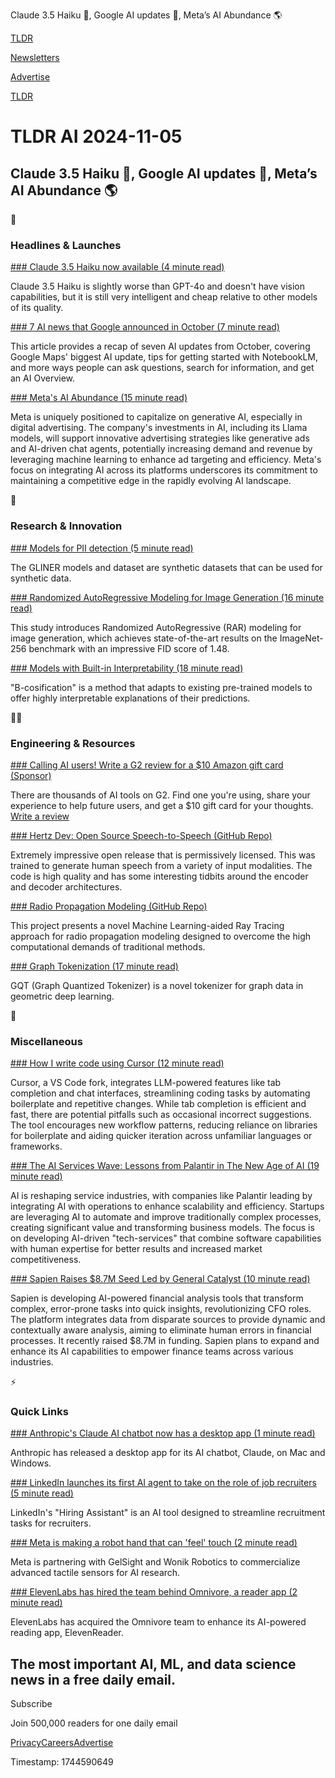 Claude 3.5 Haiku 🤖, Google AI updates 📃, Meta’s AI Abundance 🌎

[TLDR](/)

[Newsletters](/newsletters)

[Advertise](https://advertise.tldr.tech/)

[TLDR](/)

# TLDR AI 2024-11-05

## Claude 3.5 Haiku 🤖, Google AI updates 📃, Meta’s AI Abundance 🌎

🚀

### Headlines & Launches

[### Claude 3.5 Haiku now available (4 minute read)](https://www.anthropic.com/claude/haiku?utm_source=tldrai)

Claude 3.5 Haiku is slightly worse than GPT-4o and doesn't have vision capabilities, but it is still very intelligent and cheap relative to other models of its quality.

[### 7 AI news that Google announced in October (7 minute read)](https://blog.google/technology/ai/google-ai-updates-october-2024/?utm_source=tldrai)

This article provides a recap of seven AI updates from October, covering Google Maps' biggest AI update, tips for getting started with NotebookLM, and more ways people can ask questions, search for information, and get an AI Overview.

[### Meta's AI Abundance (15 minute read)](https://stratechery.com/2024/metas-ai-abundance/?utm_source=tldrai)

Meta is uniquely positioned to capitalize on generative AI, especially in digital advertising. The company's investments in AI, including its Llama models, will support innovative advertising strategies like generative ads and AI-driven chat agents, potentially increasing demand and revenue by leveraging machine learning to enhance ad targeting and efficiency. Meta's focus on integrating AI across its platforms underscores its commitment to maintaining a competitive edge in the rapidly evolving AI landscape.

🧠

### Research & Innovation

[### Models for PII detection (5 minute read)](https://gretel.ai/blog/gliner-models-for-pii-detection?utm_source=tldrai)

The GLINER models and dataset are synthetic datasets that can be used for synthetic data.

[### Randomized AutoRegressive Modeling for Image Generation (16 minute read)](https://arxiv.org/abs/2411.00776v1?utm_source=tldrai)

This study introduces Randomized AutoRegressive (RAR) modeling for image generation, which achieves state-of-the-art results on the ImageNet-256 benchmark with an impressive FID score of 1.48.

[### Models with Built-in Interpretability (18 minute read)](https://arxiv.org/abs/2411.00715v1?utm_source=tldrai)

"B-cosification" is a method that adapts to existing pre-trained models to offer highly interpretable explanations of their predictions.

👨‍💻

### Engineering & Resources

[### Calling AI users! Write a G2 review for a $10 Amazon gift card (Sponsor)](https://www.g2.com/wizard/tldr-ai-nov-24/used-products/tldr-ai-nov-24?last_completed_step=0&amp;utm_source=tldrai)

There are thousands of AI tools on G2. Find one you're using, share your experience to help future users, and get a $10 gift card for your thoughts. [Write a review](https://www.g2.com/wizard/tldr-ai-nov-24/used-products/tldr-ai-nov-24?last_completed_step=0)

[### Hertz Dev: Open Source Speech-to-Speech (GitHub Repo)](https://github.com/Standard-Intelligence/hertz-dev?utm_source=tldrai)

Extremely impressive open release that is permissively licensed. This was trained to generate human speech from a variety of input modalities. The code is high quality and has some interesting tidbits around the encoder and decoder architectures.

[### Radio Propagation Modeling (GitHub Repo)](https://github.com/jeertmans/DiffeRT?utm_source=tldrai)

This project presents a novel Machine Learning-aided Ray Tracing approach for radio propagation modeling designed to overcome the high computational demands of traditional methods.

[### Graph Tokenization (17 minute read)](https://arxiv.org/abs/2410.13798v1?utm_source=tldrai)

GQT (Graph Quantized Tokenizer) is a novel tokenizer for graph data in geometric deep learning.

🎁

### Miscellaneous

[### How I write code using Cursor (12 minute read)](https://www.arguingwithalgorithms.com/posts/cursor-review.html?utm_source=tldrai)

Cursor, a VS Code fork, integrates LLM-powered features like tab completion and chat interfaces, streamlining coding tasks by automating boilerplate and repetitive changes. While tab completion is efficient and fast, there are potential pitfalls such as occasional incorrect suggestions. The tool encourages new workflow patterns, reducing reliance on libraries for boilerplate and aiding quicker iteration across unfamiliar languages or frameworks.

[### The AI Services Wave: Lessons from Palantir in The New Age of AI (19 minute read)](https://www.8vc.com/resources/the-ai-services-wave-lessons-from-palantir-in-the-new-age-of-ai?utm_source=tldrai)

AI is reshaping service industries, with companies like Palantir leading by integrating AI with operations to enhance scalability and efficiency. Startups are leveraging AI to automate and improve traditionally complex processes, creating significant value and transforming business models. The focus is on developing AI-driven "tech-services" that combine software capabilities with human expertise for better results and increased market competitiveness.

[### Sapien Raises $8.7M Seed Led by General Catalyst (10 minute read)](https://www.getsapien.com/blog-posts/sapien-raises-8-7m-seed-led-by-general-catalyst?utm_source=tldrai)

Sapien is developing AI-powered financial analysis tools that transform complex, error-prone tasks into quick insights, revolutionizing CFO roles. The platform integrates data from disparate sources to provide dynamic and contextually aware analysis, aiming to eliminate human errors in financial processes. It recently raised $8.7M in funding. Sapien plans to expand and enhance its AI capabilities to empower finance teams across various industries.

⚡️

### Quick Links

[### Anthropic's Claude AI chatbot now has a desktop app (1 minute read)](https://www.theverge.com/2024/10/31/24284742/claude-ai-macos-windows-desktop-app?utm_source=tldrai)

Anthropic has released a desktop app for its AI chatbot, Claude, on Mac and Windows.

[### LinkedIn launches its first AI agent to take on the role of job recruiters (5 minute read)](https://techcrunch.com/2024/10/29/linkedin-launches-its-first-ai-agent-to-take-on-the-role-of-job-recruiters/?utm_source=tldrai)

LinkedIn's "Hiring Assistant" is an AI tool designed to streamline recruitment tasks for recruiters.

[### Meta is making a robot hand that can 'feel' touch (2 minute read)](https://techcrunch.com/2024/10/31/meta-is-making-a-robot-hand-that-can-feel-touch/?utm_source=tldrai)

Meta is partnering with GelSight and Wonik Robotics to commercialize advanced tactile sensors for AI research.

[### ElevenLabs has hired the team behind Omnivore, a reader app (2 minute read)](https://techcrunch.com/2024/10/29/elevenlabs-has-hired-the-team-behind-omnivore-a-reader-app/?utm_source=tldrai)

ElevenLabs has acquired the Omnivore team to enhance its AI-powered reading app, ElevenReader.

## The most important AI, ML, and data science news in a free daily email.

Subscribe

Join 500,000 readers for one daily email

[Privacy](/privacy)[Careers](https://jobs.ashbyhq.com/tldr.tech)[Advertise](/ai/advertise)

Timestamp: 1744590649